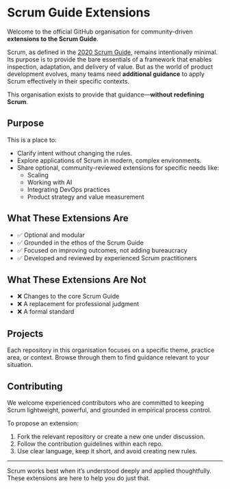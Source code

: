# Scrum Guide Extensions

Welcome to the official GitHub organisation for community-driven **extensions to the Scrum Guide**.

Scrum, as defined in the [2020 Scrum Guide](https://scrumguides.org), remains intentionally minimal. Its purpose is to provide the bare essentials of a framework that enables inspection, adaptation, and delivery of value. But as the world of product development evolves, many teams need **additional guidance** to apply Scrum effectively in their specific contexts.

This organisation exists to provide that guidance—**without redefining Scrum**.

## Purpose

This is a place to:

- Clarify intent without changing the rules.
- Explore applications of Scrum in modern, complex environments.
- Share optional, community-reviewed extensions for specific needs like:
  - Scaling
  - Working with AI
  - Integrating DevOps practices
  - Product strategy and value measurement

## What These Extensions Are

- ✅ Optional and modular
- ✅ Grounded in the ethos of the Scrum Guide
- ✅ Focused on improving outcomes, not adding bureaucracy
- ✅ Developed and reviewed by experienced Scrum practitioners

## What These Extensions Are Not

- ❌ Changes to the core Scrum Guide
- ❌ A replacement for professional judgment
- ❌ A formal standard

## Projects

Each repository in this organisation focuses on a specific theme, practice area, or context. Browse through them to find guidance relevant to your situation.

## Contributing

We welcome experienced contributors who are committed to keeping Scrum lightweight, powerful, and grounded in empirical process control.

To propose an extension:

1. Fork the relevant repository or create a new one under discussion.
2. Follow the contribution guidelines within each repo.
3. Use clear language, keep it short, and avoid creating new rules.

---

Scrum works best when it’s understood deeply and applied thoughtfully. These extensions are here to help you do just that.
